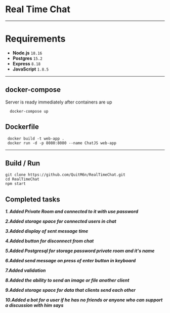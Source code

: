 # Real Time Chat 

---
# Requirements 
* **Node.js** `18.16`
* **Postgres** `15.2`
* **Express** `8.18`
* **JavaScript** `1.8.5`
___

## docker-compose
Server is ready immediately after containers are up
```shell
  docker-compose up
```

## Dockerfile 
```shell
 docker build -t web-app .
 docker run -d -p 8080:8080 --name ChatJS web-app
```
---

## Build / Run

```shell
git clone https://github.com/QuitM6n/RealTimeChat.git 
cd RealTimeChat
npm start 
```

## Сompleted tasks
***1. Added Private Room and connected to it with use password***<br/>

***2.Added storage space for connected users in chat***<br/>

***3.Added display of sent message time***<br/>

***4.Added button for disconnect from chat***<br/>

***5.Added Postgresql for storage password private room and it's name***<br/>

***6.Added send message on press of enter button in keyboard***<br/>

***7.Added validation***<br/>

***8.Added the ability to send an image or file another client***<br/>

***9.Added storage space for data that clients send each other***<br/>

***10.Added a bot for a user if he has no friends or anyone who can support a discussion with him says***<br/>
